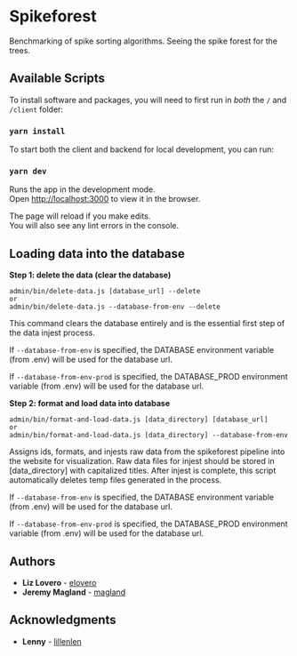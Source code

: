 # Spikeforest

Benchmarking of spike sorting algorithms. Seeing the spike forest for the trees.

## Available Scripts

To install software and packages, you will need to first run in *both* the `/` and `/client` folder:

### `yarn install`

To start both the client and backend for local development, you can run:

### `yarn dev`

Runs the app in the development mode.<br>
Open [http://localhost:3000](http://localhost:3000) to view it in the browser.

The page will reload if you make edits.<br>
You will also see any lint errors in the console.

## Loading data into the database

**Step 1: delete the data (clear the database)**

```
admin/bin/delete-data.js [database_url] --delete
or
admin/bin/delete-data.js --database-from-env --delete
```

This command clears the database entirely and is the essential first step of the data injest process.

If `--database-from-env` is specified, the DATABASE environment variable (from .env) will be used for the database url.

If `--database-from-env-prod` is specified, the DATABASE_PROD environment variable (from .env) will be used for the database url.

**Step 2: format and load data into database**

```
admin/bin/format-and-load-data.js [data_directory] [database_url]
or
admin/bin/format-and-load-data.js [data_directory] --database-from-env
```

Assigns ids, formats, and injests raw data from the spikeforest pipeline into the website for visualization. Raw data files for injest should be stored in [data_directory] with capitalized titles. After injest is complete, this script automatically deletes temp files generated in the process. 

If `--database-from-env` is specified, the DATABASE environment variable (from .env) will be used for the database url.

If `--database-from-env-prod` is specified, the DATABASE_PROD environment variable (from .env) will be used for the database url.

## Authors

- **Liz Lovero** - [elovero](https://github.com/elovero)
- **Jeremy Magland** - [magland](https://github.com/magland)


## Acknowledgments

- **Lenny** - [lillenlen](https://www.instagram.com/lillenlen/) 
